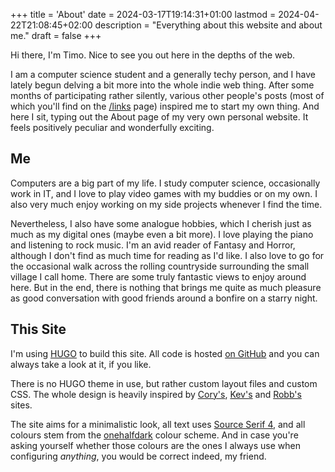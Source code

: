 +++
title = 'About'
date = 2024-03-17T19:14:31+01:00
lastmod = 2024-04-22T21:08:45+02:00
description = "Everything about this website and about me."
draft = false
+++

Hi there, I'm Timo. Nice to see you out here in the depths of the web.

I am a computer science student and a generally techy person, and I have lately
begun delving a bit more into the whole indie web thing. After some months of
participating rather silently, various other people's posts (most of which
you'll find on the [/links](/links) page) inspired me to start my
own thing. And here I sit, typing out the About page of my very own personal
website. It feels positively peculiar and wonderfully exciting.

## Me

Computers are a big part of my life. I study computer science, occasionally work
in IT, and I love to play video games with my buddies or on my own. I also
very much enjoy working on my side projects whenever I find the time.

Nevertheless, I also have some analogue hobbies, which I cherish just as much
as my digital ones (maybe even a bit more). I love playing the piano and
listening to rock music. I'm an avid reader of Fantasy and Horror, although I
don't find as much time for reading as I'd like. I also love to go for the
occasional walk across the rolling countryside surrounding the small village I
call home. There are some truly fantastic views to enjoy around here. But in
the end, there is nothing that brings me quite as much pleasure as good
conversation with good friends around a bonfire on a starry night.

## This Site

I'm using [HUGO](https://gohugo.io) to build this site. All code is hosted [on
GitHub](https://github.com/tifrueh/tifrueh.github.io) and you can always take a
look at it, if you like.

There is no HUGO theme in use, but rather custom layout files and custom CSS.
The whole design is heavily inspired by [Cory's](https://coryd.dev),
[Kev's](https://kevquirk.com) and [Robb's](https://rknight.me) sites.

The site aims for a minimalistic look, all text uses [Source Serif
4](https://fonts.google.com/specimen/Source+Serif+4), and all colours stem from
the [onehalfdark](https://github.com/sonph/onehalf/tree/master) colour scheme.
And in case you're asking yourself whether those colours are the ones I always
use when configuring *anything*, you would be correct indeed, my friend.
